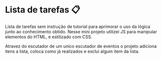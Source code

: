 # Lista de tarefas 📋

Lista de tarefas sem instrução de tutorial para aprimorar o uso da lógica junto ao conhecimento obtido.
Nesse mini projeto utilizei JS para manipular elementos do HTML, e estilizado com CSS.

Atravez do escutador de um unico escutador de eventos o projeto adiciona itens a lista, coloca como já realizados e exclui algum item da lista.
